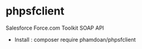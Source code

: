 # phpsfclient
Salesforce Force.com Toolkit SOAP API
- Install : composer require phamdoan/phpsfclient

